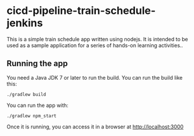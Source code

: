 # cicd-pipeline-train-schedule-jenkins

This is a simple train schedule app written using nodejs. It is intended to be used as a sample application for a series of hands-on learning activities..

## Running the app

You need a Java JDK 7 or later to run the build. You can run the build like this:

    ./gradlew build

You can run the app with:

    ./gradlew npm_start

Once it is running, you can access it in a browser at [http://localhost:3000](http://localhost:3000)


